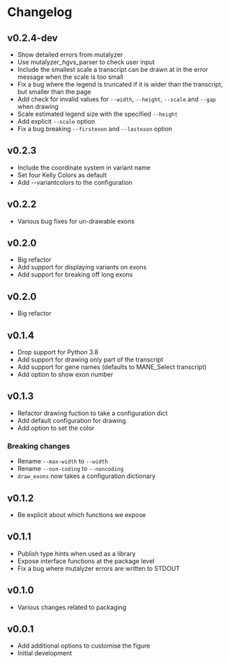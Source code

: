 # Changelog

<!---
Newest changes should be on top.

This document is user facing. Please word the changes in such a way
that users understand how the changes affect the new version.
--->

## v0.2.4-dev
+ Show detailed errors from mutalyzer
+ Use mutalyzer_hgvs_parser to check user input
+ Include the smallest scale a transcript can be drawn at in the error message
  when the scale is too small
+ Fix a bug where the legend is truncated if it is wider than the transcript,
  but smaller than the page
+ Add check for invalid values for `--width`, `--height`, `--scale` and `--gap`
  when drawing
+ Scale estimated legend size with the specified `--height`
+ Add explicit `--scale` option
+ Fix a bug breaking `--firstexon` and `--lastexon` option

## v0.2.3
+ Include the coordinate system in variant name
+ Set four Kelly Colors as default
+ Add --variantcolors to the configuration

## v0.2.2
+ Various bug fixes for un-drawable exons

## v0.2.0
+ Big refactor
+ Add support for displaying variants on exons
+ Add support for breaking off long exons

## v0.2.0
+ Big refactor

## v0.1.4
+ Drop support for Python 3.8
+ Add support for drawing only part of the transcript
+ Add support for gene names (defaults to MANE_Select transcript)
+ Add option to show exon number

## v0.1.3
+ Refactor drawing fuction to take a configuration dict
+ Add default configuration for drawing
+ Add option to set the color

### Breaking changes
+ Rename `--max-width` to `--width`
+ Rename `--non-coding` to `--noncoding`
+ `draw_exons` now takes a configuration dictionary

## v0.1.2
+ Be explicit about which functions we expose

## v0.1.1
+ Publish type hints when used as a library
+ Expose interface functions at the package level
+ Fix a bug where mutalyzer errors are written to STDOUT

## v0.1.0
+ Various changes related to packaging

## v0.0.1
+ Add additional options to customise the figure
+ Initial development

